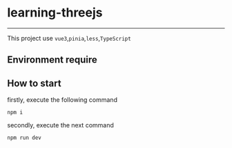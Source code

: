 # learning-threejs

---

This project use `vue3`,`pinia`,`less`,`TypeScript`

## Environment require

## How to start

firstly, execute the following command

```
npm i
```

secondly, execute the next command

```
npm run dev
```

